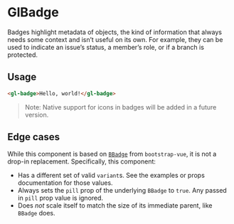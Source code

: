 # GlBadge

<!-- STORY -->

Badges highlight metadata of objects, the kind of information that always needs
some context and isn’t useful on its own. For example, they can be used to
indicate an issue’s status, a member’s role, or if a branch is protected.

## Usage

```html
<gl-badge>Hello, world!</gl-badge>
```

> Note: Native support for icons in badges will be added in a future version.

## Edge cases

While this component is based on
[`BBadge`](https://bootstrap-vue.org/docs/components/badge) from
`bootstrap-vue`, it is not a drop-in replacement. Specifically, this component:

 - Has a different set of valid `variant`s. See the examples or props
   documentation for those values.
 - Always sets the `pill` prop of the underlying `BBadge` to `true`. Any passed
   in `pill` prop value is ignored.
 - Does _not_ scale itself to match the size of its immediate parent, like
   `BBadge` does.
